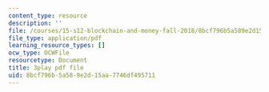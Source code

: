 ```yaml
---
content_type: resource
description: ''
file: /courses/15-s12-blockchain-and-money-fall-2018/8bcf796b5a589e2d15aa7746df495711_sMnBl0g3Ev4.pdf
file_type: application/pdf
learning_resource_types: []
ocw_type: OCWFile
resourcetype: Document
title: 3play pdf file
uid: 8bcf796b-5a58-9e2d-15aa-7746df495711
---
```


